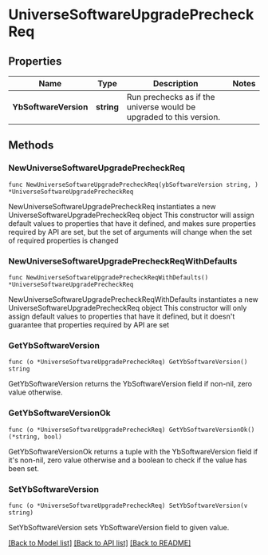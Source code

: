 # UniverseSoftwareUpgradePrecheckReq

## Properties

Name | Type | Description | Notes
------------ | ------------- | ------------- | -------------
**YbSoftwareVersion** | **string** | Run prechecks as if the universe would be upgraded to this version. | 

## Methods

### NewUniverseSoftwareUpgradePrecheckReq

`func NewUniverseSoftwareUpgradePrecheckReq(ybSoftwareVersion string, ) *UniverseSoftwareUpgradePrecheckReq`

NewUniverseSoftwareUpgradePrecheckReq instantiates a new UniverseSoftwareUpgradePrecheckReq object
This constructor will assign default values to properties that have it defined,
and makes sure properties required by API are set, but the set of arguments
will change when the set of required properties is changed

### NewUniverseSoftwareUpgradePrecheckReqWithDefaults

`func NewUniverseSoftwareUpgradePrecheckReqWithDefaults() *UniverseSoftwareUpgradePrecheckReq`

NewUniverseSoftwareUpgradePrecheckReqWithDefaults instantiates a new UniverseSoftwareUpgradePrecheckReq object
This constructor will only assign default values to properties that have it defined,
but it doesn't guarantee that properties required by API are set

### GetYbSoftwareVersion

`func (o *UniverseSoftwareUpgradePrecheckReq) GetYbSoftwareVersion() string`

GetYbSoftwareVersion returns the YbSoftwareVersion field if non-nil, zero value otherwise.

### GetYbSoftwareVersionOk

`func (o *UniverseSoftwareUpgradePrecheckReq) GetYbSoftwareVersionOk() (*string, bool)`

GetYbSoftwareVersionOk returns a tuple with the YbSoftwareVersion field if it's non-nil, zero value otherwise
and a boolean to check if the value has been set.

### SetYbSoftwareVersion

`func (o *UniverseSoftwareUpgradePrecheckReq) SetYbSoftwareVersion(v string)`

SetYbSoftwareVersion sets YbSoftwareVersion field to given value.



[[Back to Model list]](../README.md#documentation-for-models) [[Back to API list]](../README.md#documentation-for-api-endpoints) [[Back to README]](../README.md)



